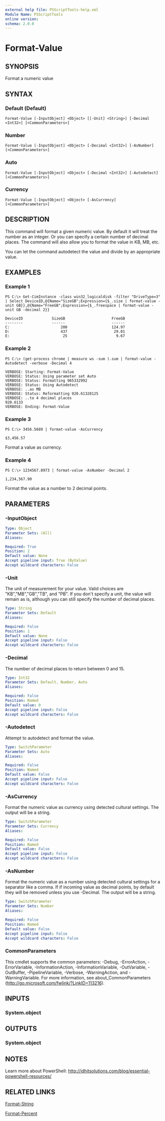 ```yaml
---
external help file: PSScriptTools-help.xml
Module Name: PSScriptTools
online version: 
schema: 2.0.0
---
```


# Format-Value

## SYNOPSIS
Format a numeric value

## SYNTAX

### Default (Default)
```
Format-Value [-InputObject] <Object> [[-Unit] <String>] [-Decimal <Int32>] [<CommonParameters>]
```

### Number
```
Format-Value [-InputObject] <Object> [-Decimal <Int32>] [-AsNumber] [<CommonParameters>]
```

### Auto
```
Format-Value [-InputObject] <Object> [-Decimal <Int32>] [-Autodetect] [<CommonParameters>]
```

### Currency
```
Format-Value [-InputObject] <Object> [-AsCurrency] [<CommonParameters>]
```

## DESCRIPTION
This command will format a given numeric value. By default it will treat the number as an integer. Or you can specify a certain number of decimal places. The command will also allow you to format the value in KB, MB, etc.

You can let the command autodetect the value and divide by an appropriate value.

## EXAMPLES

### Example 1
```
PS C:\> Get-CimInstance -class win32_logicaldisk -filter "DriveType=3" | Select DeviceID,@{Name="SizeGB";Expression={$_.size | format-value -unit GB}},@{Name="FreeGB";Expression={$_.freespace | format-value -unit GB -decimal 2}}

DeviceID             SizeGB                     FreeGB
--------             ------                     ------
C:                       200                    124.97
D:                       437                     29.01
E:                        25                      9.67
```

### Example 2
```
PS C:\> (get-process chrome | measure ws -sum ).sum | format-value -Autodetect -verbose -Decimal 4

VERBOSE: Starting: Format-Value
VERBOSE: Status: Using parameter set Auto
VERBOSE: Status: Formatting 965332992
VERBOSE: Status: Using Autodetect
VERBOSE: ..as MB
VERBOSE: Status: Reformatting 920.61328125
VERBOSE: ..to 4 decimal places
920.6133
VERBOSE: Ending: Format-Value
```

### Example 3
```
PS C:\> 3456.5689 | format-value -AsCurrency

$3,456.57
```

Format a value as currency.

### Example 4
```
PS C:\> 1234567.8973 | format-value -AsNumber -Decimal 2

1,234,567.90
```

Format the value as a number to 2 decimal points.

## PARAMETERS

### -InputObject
```yaml
Type: Object
Parameter Sets: (All)
Aliases: 

Required: True
Position: 2
Default value: None
Accept pipeline input: True (ByValue)
Accept wildcard characters: False
```

### -Unit
The unit of measurement for your value.
Valid choices are "KB","MB","GB","TB", and "PB".
If you don't specify a unit, the value will remain as is, although you can still specify the number of decimal places.

```yaml
Type: String
Parameter Sets: Default
Aliases: 

Required: False
Position: 1
Default value: None
Accept pipeline input: False
Accept wildcard characters: False
```

### -Decimal
The number of decimal places to return between 0 and 15.

```yaml
Type: Int32
Parameter Sets: Default, Number, Auto
Aliases: 

Required: False
Position: Named
Default value: 0
Accept pipeline input: False
Accept wildcard characters: False
```

### -Autodetect
Attempt to autodetect and format the value.

```yaml
Type: SwitchParameter
Parameter Sets: Auto
Aliases: 

Required: False
Position: Named
Default value: False
Accept pipeline input: False
Accept wildcard characters: False
```

### -AsCurrency
Format the numeric value as currency using detected cultural settings. The output will be a string.

```yaml
Type: SwitchParameter
Parameter Sets: Currency
Aliases: 

Required: False
Position: Named
Default value: False
Accept pipeline input: False
Accept wildcard characters: False
```

### -AsNumber
Format the numeric value as a number using detected cultural settings for a separator like a comma.
If if incoming value as decimal points, by default they will be removed unless you use -Decimal.
The output will be a string.

```yaml
Type: SwitchParameter
Parameter Sets: Number
Aliases: 

Required: False
Position: Named
Default value: False
Accept pipeline input: False
Accept wildcard characters: False
```

### CommonParameters
This cmdlet supports the common parameters: -Debug, -ErrorAction, -ErrorVariable, -InformationAction, -InformationVariable, -OutVariable, -OutBuffer, -PipelineVariable, -Verbose, -WarningAction, and -WarningVariable. For more information, see about_CommonParameters (http://go.microsoft.com/fwlink/?LinkID=113216).

## INPUTS

### System.object

## OUTPUTS

### System.object

## NOTES
Learn more about PowerShell: http://jdhitsolutions.com/blog/essential-powershell-resources/

## RELATED LINKS

[Format-String]()

[Format-Percent]()

